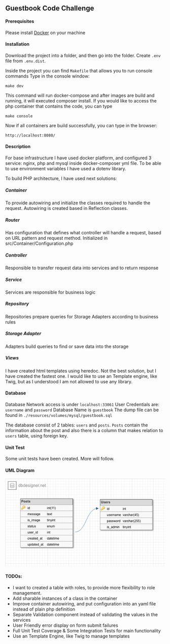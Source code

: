 ## Guestbook Code Challenge

#### Prerequisites

Please install [Docker](https://www.docker.com/get-started) on your machine

#### Installation
Download the project into a folder, and then go into the folder.
Create ``.env`` file from ``.env.dist``.

Inside the project you can find ``Makefile`` that allows you to run console commands
Type in the console window:

    make dev
    
This command will run docker-compose and after images are build and running, 
it will executed composer install.
If you would like to access the php container that contains the code, you can type

    make console
    
Now if all containers are build successfully, you can type in the browser:
    
    http://localhost:8080/

    
#### Description
For base infrastructure I have used docker platform, and 
configured 3 service: nginx, php and mysql inside docker-composer yml file.
To be able to use environment variables I have used a dotenv library.

To build PHP architecture, I have used next solutions:

##### Container
To provide autowiring and initialize the classes required to handle the request.
Autowiring is created based in Reflection classes.

##### Router
Has configuration that defines what controller will handle a request, based on URL pattern
and request method. Initialized in  src/Container/Configuration.php

##### Controller
Responsible to transfer request data into services and to return response

##### Service
Services are responsible for business logic

##### Repository
Repositories prepare queries for Storage Adapters according to business rules

##### Storage Adapter
Adapters build queries to find or save data into the storage

##### Views
I have created html templates using heredoc. Not the best solution, but I have created 
the fastest one. I would like to use an Template engine, like Twig, but as I understood
I am not allowed to use any library.
    
#### Database
Database Network access is under ``localhost:33061``
User Credentials are: ``username`` and ``password``
Database Name is ``guestbook``
The dump file can be found in ``./resources/volumes/mysql/guestbook.sql``  

The database consist of 2 tables: ``users`` and ``posts``. 
``Posts`` contain the information about the post and also there is a column that
makes relation to ``users`` table, using foreign key.

#### Unit Test
Some unit tests have been created. More will follow.

#### UML Diagram
![UML](resources/documentation/sql_uml.png)

#### TODOs:

- I want to created a table with roles, to provide more flexibility to role management.
- Add sharable instances of a class in the container
- Improve container autowiring, and put configuration into an yaml file instead of plain php definition
- Separate Validation component instead of validating the values in the services
- User Friendly error display on form submit failures
- Full Unit Test Coverage & Some Integration Tests for main functionality
- Use an Template Engine, like Twig to manage templates 
  


